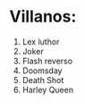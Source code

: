 # Villanos:
 1. Lex luthor
 2. Joker
 3. Flash reverso
 4. Doomsday
 5. Death Shot
 6. Harley Queen
